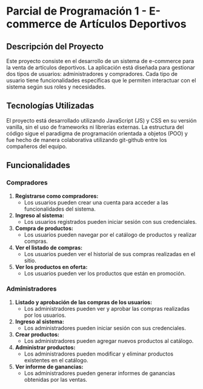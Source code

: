 # Parcial de Programación 1 - E-commerce de Artículos Deportivos

## Descripción del Proyecto

Este proyecto consiste en el desarrollo de un sistema de e-commerce para la venta de artículos deportivos. La aplicación está diseñada para gestionar dos tipos de usuarios: administradores y compradores. Cada tipo de usuario tiene funcionalidades específicas que le permiten interactuar con el sistema según sus roles y necesidades.


## Tecnologías Utilizadas

El proyecto está desarrollado utilizando JavaScript (JS) y CSS en su versión vanilla, sin el uso de frameworks ni librerías externas. La estructura del código sigue el paradigma de programación orientada a objetos (POO) y fue hecho de manera colaborativa utilizando git-github entre los compañeros del equipo.


## Funcionalidades

### Compradores

1. **Registrarse como compradores:**
   - Los usuarios pueden crear una cuenta para acceder a las funcionalidades del sistema.
2. **Ingreso al sistema:**
   - Los usuarios registrados pueden iniciar sesión con sus credenciales.
3. **Compra de productos:**
   - Los usuarios pueden navegar por el catálogo de productos y realizar compras.
4. **Ver el listado de compras:**
   - Los usuarios pueden ver el historial de sus compras realizadas en el sitio.
5. **Ver los productos en oferta:**
   - Los usuarios pueden ver los productos que están en promoción.

### Administradores

1. **Listado y aprobación de las compras de los usuarios:**
   - Los administradores pueden ver y aprobar las compras realizadas por los usuarios.
2. **Ingreso al sistema:**
   - Los administradores pueden iniciar sesión con sus credenciales.
3. **Crear productos:**
   - Los administradores pueden agregar nuevos productos al catálogo.
4. **Administrar productos:**
   - Los administradores pueden modificar y eliminar productos existentes en el catálogo.
5. **Ver informe de ganancias:**
   - Los administradores pueden generar informes de ganancias obtenidas por las ventas.


